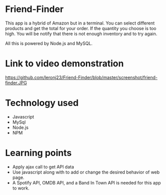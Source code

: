 # Friend-Finder

This app is a hybrid of Amazon but in a terminal. You can select different products and get the total for your order. If the quantity you choose is too high. You will be notify that there is not enough inventory and to try again.

All this is powered by Node.js and MySQL.

# Link to video demonstration
https://github.com/leronj23/Friend-Finder/blob/master/screenshot/friend-finder.JPG

# Technology used
* Javascript
* MySql
* Node.js
* NPM

# Learning points
* Apply ajax call to get API data
* Use javascript along with  to add or change the desired behavior of web page.
* A Spotify API, OMDB API, and a Band In Town API is needed for this app to work.
